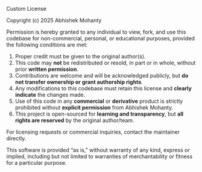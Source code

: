 Custom License

Copyright (c) 2025 Abhishek Mohanty

Permission is hereby granted to any individual to view, fork, and use this codebase for non-commercial, personal, or educational purposes, provided the following conditions are met:

1. Proper credit must be given to the original author(s).
2. This code may **not** be redistributed or resold, in part or in whole, without prior **written permission**.
3. Contributions are welcome and will be acknowledged publicly, but **do not transfer ownership or grant authorship rights**.
4. Any modifications to this codebase must retain this license and **clearly indicate** the changes made.
5. Use of this code in any **commercial** or **derivative** product is strictly prohibited without **explicit permission** from Abhishek Mohanty.
6. This project is open-sourced for **learning and transparency**, but **all rights are reserved** by the original author/team.

For licensing requests or commercial inquiries, contact the maintainer directly.

This software is provided “as is,” without warranty of any kind, express or implied, including but not limited to warranties of merchantability or fitness for a particular purpose.